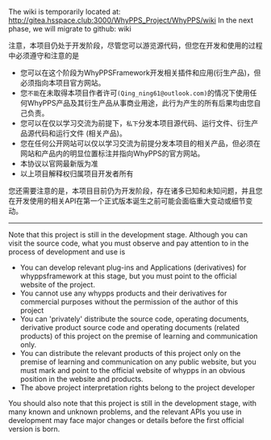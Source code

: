 The wiki is temporarily located at: http://gitea.hsspace.club:3000/WhyPPS_Project/WhyPPS/wiki
In the next phase, we will migrate to github: wiki

注意，本项目仍处于开发阶段，尽管您可以游览源代码，但您在开发和使用的过程中必须遵守和注意的是

+ 您可以在这个阶段为WhyPPSFramework开发相关插件和应用(衍生产品)，但必须指向本项目官方网站。
+ 您`不能`在未取得本项目作者许可`(Qing_ning61@outlook.com)`的情况下使用任何WhyPPS产品及其衍生产品从事商业用途，此行为产生的所有后果均由您自己负责。
+ 您可以在仅以学习交流为前提下，`私下`分发本项目源代码、运行文件、衍生产品源代码和运行文件 (相关产品)。
+ 您在任何公开网站可以仅以学习交流为前提分发本项目的相关产品，但必须在网站和产品内的明显位置标注并指向WhyPPS的官方网站。
+ 本协议以官网最新版为准
+ 以上项目解释权归属项目开发者所有

您还需要注意的是，本项目目前仍为开发阶段，存在诸多已知和未知问题，并且您在开发使用的相关API在第一个正式版本诞生之前可能会面临重大变动或细节变动。

----

Note that this project is still in the development stage. Although you can visit the source code, what you must observe and pay attention to in the process of development and use is

+ You can develop relevant plug-ins and Applications (derivatives) for whyppsframework at this stage, but you must point to the official website of the project.
+ You cannot use any whypps products and their derivatives for commercial purposes without the permission of the author of this project
+ You can 'privately' distribute the source code, operating documents, derivative product source code and operating documents (related products) of this project on the premise of learning and communication only.
+ You can distribute the relevant products of this project only on the premise of learning and communication on any public website, but you must mark and point to the official website of whypps in an obvious position in the website and products.
+ The above project interpretation rights belong to the project developer

You should also note that this project is still in the development stage, with many known and unknown problems, and the relevant APIs you use in development may face major changes or details before the first official version is born.

